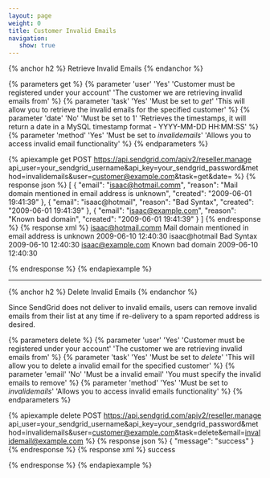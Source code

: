 ```yaml
---
layout: page
weight: 0
title: Customer Invalid Emails
navigation:
   show: true
---
```


{% anchor h2 %}
Retrieve Invalid Emails 
{% endanchor %}


{% parameters get %}
 {% parameter 'user' 'Yes' 'Customer must be registered under your account' 'The customer we are retrieving invalid emails from' %}
 {% parameter 'task' 'Yes' 'Must be set to <em>get</em>' 'This will allow you to retrieve the invalid emails for the specified customer' %}
 {% parameter 'date' 'No' 'Must be set to 1' 'Retrieves the timestamps, it will return a date in a MySQL timestamp format - YYYY-MM-DD HH:MM:SS' %}
 {% parameter 'method' 'Yes' 'Must be set to <em>invalidemails</em>' 'Allows you to access invalid email functionality' %}
{% endparameters %}


{% apiexample get POST https://api.sendgrid.com/apiv2/reseller.manage api_user=your_sendgrid_username&api_key=your_sendgrid_password&method=invalidemails&user=customer@example.com&task=get&date= %}
  {% response json %}
[
  {
    "email": "isaac@hotmail.comm",
    "reason": "Mail domain mentioned in email address is unknown",
    "created": "2009-06-01 19:41:39"
  },
  {
    "email": "isaac@hotmail",
    "reason": "Bad Syntax",
    "created": "2009-06-01 19:41:39"
  },
  {
    "email": "isaac@example.com",
    "reason": "Known bad domain",
    "created": "2009-06-01 19:41:39"
  }
]
  {% endresponse %}
  {% response xml %}
<invalidemails>
   <invalidemail>
      <email>isaac@hotmail.comm</email>
      <reason>Mail domain mentioned in email address is unknown</reason>
      <created>2009-06-10 12:40:30</created>
   </invalidemail>
   <invalidemail>
      <email>isaac@hotmail</email>
      <reason>Bad Syntax</reason>
      <created>2009-06-10 12:40:30</created>
   </invalidemail>
   <invalidemail>
      <email>isaac@example.com</email>
      <reason>Known bad domain</reason>
      <created>2009-06-10 12:40:30</created>
   </invalidemail>
</invalidemails>

  {% endresponse %}
{% endapiexample %}

* * * * *

{% anchor h2 %}
Delete Invalid Emails 
{% endanchor %}

Since SendGrid does not deliver to invalid emails, users can remove invalid emails from their list at any time if re-delivery to a spam reported address is desired.


{% parameters delete %}
 {% parameter 'user' 'Yes' 'Customer must be registered under your account' 'The customer we are retrieving invalid emails from' %}
 {% parameter 'task' 'Yes' 'Must be set to <em>delete</em>' 'This will allow you to delete a invalid email for the specified customer' %}
 {% parameter 'email' 'No' 'Must be a invalid email' 'You must specify the invalid emails to remove' %}
 {% parameter 'method' 'Yes' 'Must be set to <em>invalidemails</em>' 'Allows you to access invalid emails functionality' %}
{% endparameters %}


{% apiexample delete POST https://api.sendgrid.com/apiv2/reseller.manage api_user=your_sendgrid_username&api_key=your_sendgrid_password&method=invalidemails&user=customer@example.com&task=delete&email=invalidemail@example.com %}
  {% response json %}
{
  "message": "success"
}
  {% endresponse %}
  {% response xml %}
<result>
   <message>success</message>
</result>

  {% endresponse %}
{% endapiexample %}

